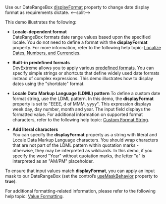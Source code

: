 Use our DateRangeBox [displayFormat](/Documentation/ApiReference/UI_Widgets/dxDateRangeBox/Configuration/#displayFormat) property to change date display format as requirements dictate.
<--split-->

This demo illustrates the following:

- **Locale-dependent format**     
DateRangeBox formats date range values based upon the specified locale. You do not need to define a format with the **displayFormat** property. For more information, refer to the following help topic: [Localize Dates, Numbers, and Currencies](/Documentation/Guide/Common/Localization/#Localize_Dates_Numbers_and_Currencies).

- **Built-in predefined formats**    
DevExtreme allows you to apply various [predefined formats](/Documentation/ApiReference/Common/Object_Structures/format/#type). You can specify simple strings or shortcuts that define widely used date formats instead of complex expressions. This demo illustrates how to display dates using the "shortdate" format.

- **Locale Data Markup Language (LDML) pattern** 
To define a custom date format string, use the LDML pattern. In this demo, the **displayFormat** property is set to "EEEE, d of MMM, yyyy". This expression displays week day, day number, month and year. The input field displays the formatted value. For additional information on supported format characters, refer to the following help topic: [Custom Format String](/Documentation/Guide/Common/Value_Formatting/#Format_Widget_Values/Custom_Format_String).
  
- **Add literal characters**  
You can specify the **displayFormat** property as a string with literal and Locale Data Markup Language characters. You should wrap characters that are not part of the LDML pattern within quotation marks - otherwise, they may be interpreted as wildcards. In this demo, if you specify the word "Year" without quotation marks, the letter "a" is interpreted as an "AM/PM" placeholder.

To ensure that input values match **displayFormat**, you can apply an input mask to our DateRangeBox (set the control’s [useMaskBehavior](/Documentation/ApiReference/UI_Widgets/dxDateRangeBox/Configuration/#useMaskBehavior) property to **true**).

For additional formatting-related information, please refer to the following help topic: [Value Formatting](/Documentation/Guide/Common/Value_Formatting/).
